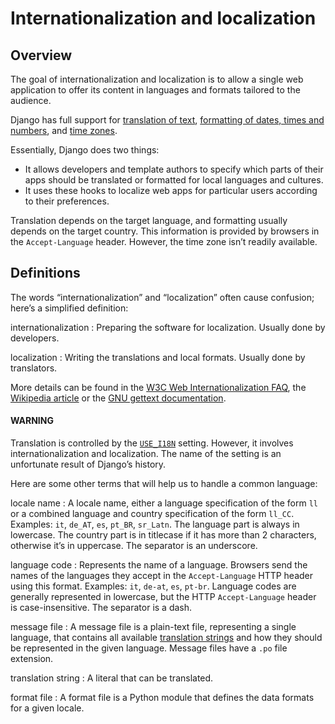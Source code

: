 # Internationalization and localization

## Overview

The goal of internationalization and localization is to allow a single web
application to offer its content in languages and formats tailored to the
audience.

Django has full support for [translation of text](translation.md), [formatting of dates, times and numbers](formatting.md), and [time zones](timezones.md).

Essentially, Django does two things:

* It allows developers and template authors to specify which parts of their apps
  should be translated or formatted for local languages and cultures.
* It uses these hooks to localize web apps for particular users according to
  their preferences.

Translation depends on the target language, and formatting usually depends on
the target country. This information is provided by browsers in the
`Accept-Language` header. However, the time zone isn’t readily available.

## Definitions

The words “internationalization” and “localization” often cause confusion;
here’s a simplified definition:

<a id="term-internationalization"></a>

internationalization
: Preparing the software for localization. Usually done by developers.

<a id="term-localization"></a>

localization
: Writing the translations and local formats. Usually done by translators.

More details can be found in the [W3C Web Internationalization FAQ](https://www.w3.org/International/questions/qa-i18n), the [Wikipedia article](https://en.wikipedia.org/wiki/Internationalization_and_localization) or the [GNU gettext documentation](https://www.gnu.org/software/gettext/manual/gettext.html#Concepts).

#### WARNING
Translation is controlled by the [`USE_I18N`](../../ref/settings.md#std-setting-USE_I18N) setting. However, it
involves internationalization and localization. The name of the setting is
an unfortunate result of Django’s history.

Here are some other terms that will help us to handle a common language:

<a id="term-locale-name"></a>

locale name
: A locale name, either a language specification of the form `ll` or a
  combined language and country specification of the form `ll_CC`.
  Examples: `it`, `de_AT`, `es`, `pt_BR`, `sr_Latn`. The language
  part is always in lowercase. The country part is in titlecase if it has
  more than 2 characters, otherwise it’s in uppercase. The separator is an
  underscore.

<a id="term-language-code"></a>

language code
: Represents the name of a language. Browsers send the names of the
  languages they accept in the `Accept-Language` HTTP header using this
  format. Examples: `it`, `de-at`, `es`, `pt-br`. Language codes
  are generally represented in lowercase, but the HTTP `Accept-Language`
  header is case-insensitive. The separator is a dash.

<a id="term-message-file"></a>

message file
: A message file is a plain-text file, representing a single language,
  that contains all available [translation strings](#term-translation-string) and how they should be represented in the given
  language. Message files have a `.po` file extension.

<a id="term-translation-string"></a>

translation string
: A literal that can be translated.

<a id="term-format-file"></a>

format file
: A format file is a Python module that defines the data formats for a given
  locale.
